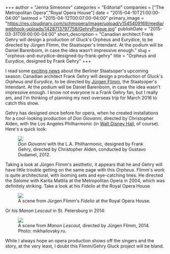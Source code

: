 +++
author = "Jenna Simeonov"
categories = "Editorial"
companies = ["The Metropolitan Opera","Royal Opera House"]
date = "2015-04-10T21:00:00-04:00"
lastmod = "2015-04-12T00:07:00-04:00"
primary_image = "https://res.cloudinary.com/schmopera/image/upload/v1545409169/media/webhook-uploads/1428713797758/GehryPrague.jpg"
publishDate = "2015-03-31T09:00:00-04:00"
short_description = "Canadian architect Frank Gehry will design a production of Gluck&#039;s Orpheus and Eurydice, to be directed by Jürgen Flimm, the Staatsoper&#039;s Intendant. At the podium will be Daniel Barenboim, in case the idea wasn’t impressive enough."
slug = "orpheus-and-eurydice-designed-by-frank-gehry"
title = "Orpheus and Eurydice, designed by Frank Gehry"
+++

<p>
	I read some 
	<a href="http://slippedisc.com/2015/03/just-in-berlin-hires-frank-gehry-86/" target="_blank" data-mce-href="http://slippedisc.com/2015/03/just-in-berlin-hires-frank-gehry-86/">exciting news</a> about the Berliner Staatsoper's upcoming season: Canadian architect Frank Gehry will design a production of Gluck's <em>Orpheus and Eurydice</em>, to be directed by <a href="http://www.staatsoper-berlin.de/en_EN/person/juergen-flimm.52645" target="_blank" data-mce-href="http://www.staatsoper-berlin.de/en_EN/person/juergen-flimm.52645">Jürgen Flimm</a>, the Staatsoper's Intendant. At the podium will be Daniel Barenboim, in case the idea wasn't impressive enough. I know not everyone is a Frank Gehry fan, but I really am, and I'm thinking of planning my next overseas trip for March 2016 to catch this show.
</p>
<p>
	Gehry has designed once before for opera, when he created installations for a cool-looking production of 
	<em>Don Giovanni</em>, directed by Christopher Alden, with the Los Angeles Philharmonic (in <a href="http://www.latimes.com/entertainment/arts/disneyhall/la-et-cm-disney-hall-hawthorne-dto-htmlstory.html" target="_blank" data-mce-href="http://www.latimes.com/entertainment/arts/disneyhall/la-et-cm-disney-hall-hawthorne-dto-htmlstory.html">Walt Disney Hall</a>, of course). Here's a quick look:
</p>
<figure data-type="image">
<a href="https://res.cloudinary.com/schmopera/image/upload/v1545409169/media/webhook-uploads/1428713945882/GehryGiovanni.jpg">
<img data-resize-src="http://lh3.googleusercontent.com/wlBfa2gUxwQ_0oooN-5T-pNXiS-INuCkq5Imm0Nz9jM_7S79iwfMm65cw6eAppcEuyUwfqzO1UTTffpxHQMn8sC2G9ed" src="http://lh3.googleusercontent.com/wlBfa2gUxwQ_0oooN-5T-pNXiS-INuCkq5Imm0Nz9jM_7S79iwfMm65cw6eAppcEuyUwfqzO1UTTffpxHQMn8sC2G9ed=s1200">
</a>
<figcaption>
<em>Don Giovanni</em> with the L.A. Philharmonic, designed by Frank Gehry, directed by Christopher Alden, conducted by Gustavo Dudamel, 2012.</figcaption></figure>
<p>
	Taking a look at Jürgen Flimm's aesthetic, it appears that he and Gehry will have little trouble getting on the same page with this 
	<em>Orpheus</em>. Flimm's work is quite architectural, with looming sets and eye-catching lines. He directed the <em>Salome</em> with Karita Mattila at the Metropolitan Opera in 2004, which was definitely striking. Take a look at his <em>Fidelio </em>at the Royal Opera House
</p>
<figure data-type="image"><a href="https://res.cloudinary.com/schmopera/image/upload/v1545409169/media/webhook-uploads/1428713907488/FlimmFidelio-1024x733.jpg"><img data-resize-src="http://lh3.googleusercontent.com/UvB8kpIWPIES2O_c37Q8mK9HklAcsmSp2-fSV1ysLuwtLwbwdJhzEDRhAwZRfFaQ0-KgrTRT90HejnJ_379OIkmqKWY" src="http://lh3.googleusercontent.com/UvB8kpIWPIES2O_c37Q8mK9HklAcsmSp2-fSV1ysLuwtLwbwdJhzEDRhAwZRfFaQ0-KgrTRT90HejnJ_379OIkmqKWY=s1200"></a><figcaption>
A scene from Jürgen Flimm's 
<em>Fidelio</em> at the Royal Opera House.</figcaption></figure>
<p>
	Or his 
	<em>Manon Lescaut</em> in St. Petersburg in 2014:
</p>
<figure data-type="image"><a href="https://res.cloudinary.com/schmopera/image/upload/v1545409169/media/webhook-uploads/1428713866739/FlimmManon.jpg"><img data-resize-src="http://lh3.googleusercontent.com/WnkCoRdBIaqhdaPKLFU5bK1jcGC62cdFopC_GwU-2i4lBdqaanq960gB1YQg3cUxyEXC4S9sv7mtJhrae78oolAvEJb1" src="http://lh3.googleusercontent.com/WnkCoRdBIaqhdaPKLFU5bK1jcGC62cdFopC_GwU-2i4lBdqaanq960gB1YQg3cUxyEXC4S9sv7mtJhrae78oolAvEJb1=s1200"></a>
<figcaption>
A scene from 
<em>Manon Lescaut</em>, directed by Jürgen Flimm, 2014. Photo: mikhailovsky.ru.</figcaption></figure>
<p>
	While I always hope an opera production shows off the singers and the story, at the very least, I doubt this Flimm/Gehry Gluck project will be bland.
</p>
